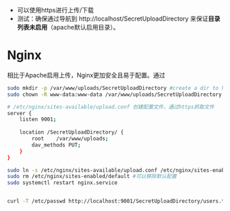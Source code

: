 - 可以使用https进行上传/下载
- 测试：确保通过导航到 http://localhost/SecretUploadDirectory 来保证**目录列表未启用**（apache默认启用目录）。

# Nginx
相比于Apache启用上传，Nginx更加安全且易于配置。通过
```bash
sudo mkdir -p /var/www/uploads/SecretUploadDirectory #create a dir to handle the upload
sudo chown -R www-data:www-data /var/www/uploads/SecretUploadDirectory

# /etc/nginx/sites-available/upload.conf 创建配置文件，通过https抓取文件
server {
    listen 9001;
    
    location /SecretUploadDirectory/ {
        root    /var/www/uploads;
        dav_methods PUT;
    }
}

sudo ln -s /etc/nginx/sites-available/upload.conf /etc/nginx/sites-enabled/
sudo rm /etc/nginx/sites-enabled/default #可以移除默认配置
sudo systemctl restart nginx.service


curl -T /etc/passwd http://localhost:9001/SecretUploadDirectory/users.txt
```